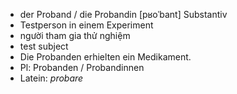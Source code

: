 - der Proband / die Probandin [pʁoˈbant] Substantiv  
- Testperson in einem Experiment  
- người tham gia thử nghiệm  
- test subject  
- Die Probanden erhielten ein Medikament.  
- Pl: Probanden / Probandinnen  
- Latein: *probare*